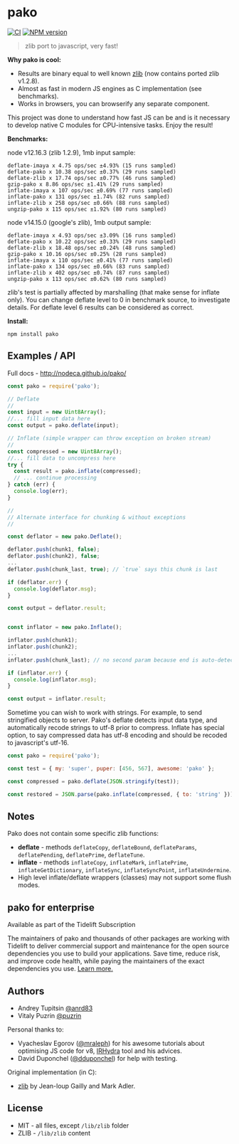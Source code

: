 pako
==========================================

[![CI](https://github.com/nodeca/pako/workflows/CI/badge.svg)](https://github.com/nodeca/pako/actions)
[![NPM version](https://img.shields.io/npm/v/pako.svg)](https://www.npmjs.org/package/pako)

> zlib port to javascript, very fast!

__Why pako is cool:__

- Results are binary equal to well known [zlib](http://www.zlib.net/) (now contains ported zlib v1.2.8).
- Almost as fast in modern JS engines as C implementation (see benchmarks).
- Works in browsers, you can browserify any separate component.

This project was done to understand how fast JS can be and is it necessary to
develop native C modules for CPU-intensive tasks. Enjoy the result!


__Benchmarks:__


node v12.16.3 (zlib 1.2.9), 1mb input sample:

```
deflate-imaya x 4.75 ops/sec ±4.93% (15 runs sampled)
deflate-pako x 10.38 ops/sec ±0.37% (29 runs sampled)
deflate-zlib x 17.74 ops/sec ±0.77% (46 runs sampled)
gzip-pako x 8.86 ops/sec ±1.41% (29 runs sampled)
inflate-imaya x 107 ops/sec ±0.69% (77 runs sampled)
inflate-pako x 131 ops/sec ±1.74% (82 runs sampled)
inflate-zlib x 258 ops/sec ±0.66% (88 runs sampled)
ungzip-pako x 115 ops/sec ±1.92% (80 runs sampled)
```

node v14.15.0 (google's zlib), 1mb output sample:

```
deflate-imaya x 4.93 ops/sec ±3.09% (16 runs sampled)
deflate-pako x 10.22 ops/sec ±0.33% (29 runs sampled)
deflate-zlib x 18.48 ops/sec ±0.24% (48 runs sampled)
gzip-pako x 10.16 ops/sec ±0.25% (28 runs sampled)
inflate-imaya x 110 ops/sec ±0.41% (77 runs sampled)
inflate-pako x 134 ops/sec ±0.66% (83 runs sampled)
inflate-zlib x 402 ops/sec ±0.74% (87 runs sampled)
ungzip-pako x 113 ops/sec ±0.62% (80 runs sampled)
```

zlib's test is partially affected by marshalling (that make sense for inflate only).
You can change deflate level to 0 in benchmark source, to investigate details.
For deflate level 6 results can be considered as correct.

__Install:__

```
npm install pako
```


Examples / API
--------------

Full docs - http://nodeca.github.io/pako/

```javascript
const pako = require('pako');

// Deflate
//
const input = new Uint8Array();
//... fill input data here
const output = pako.deflate(input);

// Inflate (simple wrapper can throw exception on broken stream)
//
const compressed = new Uint8Array();
//... fill data to uncompress here
try {
  const result = pako.inflate(compressed);
  // ... continue processing
} catch (err) {
  console.log(err);
}

//
// Alternate interface for chunking & without exceptions
//

const deflator = new pako.Deflate();

deflator.push(chunk1, false);
deflator.push(chunk2), false;
...
deflator.push(chunk_last, true); // `true` says this chunk is last

if (deflator.err) {
  console.log(deflator.msg);
}

const output = deflator.result;


const inflator = new pako.Inflate();

inflator.push(chunk1);
inflator.push(chunk2);
...
inflator.push(chunk_last); // no second param because end is auto-detected

if (inflator.err) {
  console.log(inflator.msg);
}

const output = inflator.result;
```

Sometime you can wish to work with strings. For example, to send
stringified objects to server. Pako's deflate detects input data type, and
automatically recode strings to utf-8 prior to compress. Inflate has special
option, to say compressed data has utf-8 encoding and should be recoded to
javascript's utf-16.

```javascript
const pako = require('pako');

const test = { my: 'super', puper: [456, 567], awesome: 'pako' };

const compressed = pako.deflate(JSON.stringify(test));

const restored = JSON.parse(pako.inflate(compressed, { to: 'string' }));
```


Notes
-----

Pako does not contain some specific zlib functions:

- __deflate__ -  methods `deflateCopy`, `deflateBound`, `deflateParams`,
  `deflatePending`, `deflatePrime`, `deflateTune`.
- __inflate__ - methods `inflateCopy`, `inflateMark`,
  `inflatePrime`, `inflateGetDictionary`, `inflateSync`, `inflateSyncPoint`, `inflateUndermine`.
- High level inflate/deflate wrappers (classes) may not support some flush
  modes.


pako for enterprise
-------------------

Available as part of the Tidelift Subscription

The maintainers of pako and thousands of other packages are working with Tidelift to deliver commercial support and maintenance for the open source dependencies you use to build your applications. Save time, reduce risk, and improve code health, while paying the maintainers of the exact dependencies you use. [Learn more.](https://tidelift.com/subscription/pkg/npm-pako?utm_source=npm-pako&utm_medium=referral&utm_campaign=enterprise&utm_term=repo)


Authors
-------

- Andrey Tupitsin [@anrd83](https://github.com/andr83)
- Vitaly Puzrin [@puzrin](https://github.com/puzrin)

Personal thanks to:

- Vyacheslav Egorov ([@mraleph](https://github.com/mraleph)) for his awesome
  tutorials about optimising JS code for v8, [IRHydra](http://mrale.ph/irhydra/)
  tool and his advices.
- David Duponchel ([@dduponchel](https://github.com/dduponchel)) for help with
  testing.

Original implementation (in C):

- [zlib](http://zlib.net/) by Jean-loup Gailly and Mark Adler.


License
-------

- MIT - all files, except `/lib/zlib` folder
- ZLIB - `/lib/zlib` content
